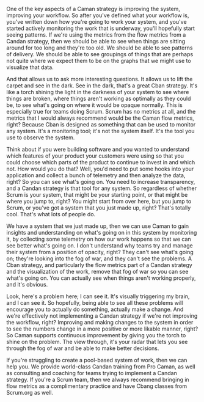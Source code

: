 One of the key aspects of a Caman strategy is improving the system, improving your workflow. So after you've defined what your workflow is, you've written down how you're going to work your system, and you've started actively monitoring the work that is underway, you'll hopefully start seeing patterns. If we're using the metrics from the flow metrics from a Candan strategy, then we should be able to see when things are sitting around for too long and they're too old. We should be able to see patterns of delivery. We should be able to see groupings of things that are perhaps not quite where we expect them to be on the graphs that we might use to visualize that data. 

And that allows us to ask more interesting questions. It allows us to lift the carpet and see in the dark. See in the dark, that's a great Cban strategy. It's like a torch shining the light in the darkness of your system to see where things are broken, where things aren't working as optimally as they could be, to see what's going on where it would be opaque normally. This is especially true for teams doing Scrum. Scrum has no metrics at all, and the metrics that I would always recommend would be the Caman flow metrics, right? Because Cban is designed as something that can be used to monitor any system. It's a monitoring tool; it's not the system itself. It's the tool you use to observe the system. 

Think about if you were building software and you wanted to understand which features of your product your customers were using so that you could choose which parts of the product to continue to invest in and which not. How would you do that? Well, you'd need to put some hooks into your application and collect a bunch of telemetry and then analyze the data, right? So you can see what's going on. You need to increase transparency, and a Candan strategy is that tool for any system. So regardless of whether Scrum is your system, that might be your starting point, or that might be where you jump to, right? You might start from over here, but you jump to Scrum, or you've got a system that you just made up, right? That's totally cool. That's what lots of people do. 

We have a system that we just made up, then we can use Caman to gain insights and understanding on what's going on in this system by monitoring it, by collecting some telemetry on how our work happens so that we can see better what's going on. I don't understand why teams try and manage their system from a position of opacity, right? They can't see what's going on; they're looking into the fog of war, and they can't see the problems. A Cban strategy, and particularly the flow metrics part of a Candan strategy and the visualization of the work, remove that fog of war so you can see what's going on. You can actually see when things aren't working properly, and it's obvious. 

Look, here's a problem here; I can see it. It's visually triggering my brain, and I can see it. So hopefully, being able to see all these problems will encourage you to actually do something, actually make a change. And we're effectively not implementing a Candan strategy if we're not improving the workflow, right? Improving and making changes to the system in order to see the numbers change in a more positive or more likable manner, right? So Caman supports continuous improvement by giving you the torch to shine on the problem. The view through, it's your radar that lets you see through the fog of war and be able to make better decisions. 

If you're struggling to create a pool-based system of work, then we can help you. We provide world-class Candan training from Pro Caman, as well as consulting and coaching for teams trying to implement a Candan strategy. If you're a Scrum team, then we always recommend bringing in flow metrics as a complimentary practice and have Cbang classes from Scrum.org as well.